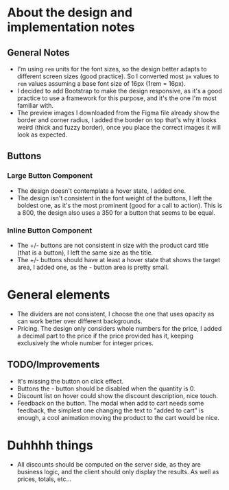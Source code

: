 # About the design and implementation notes

## General Notes
- I'm using `rem` units for the font sizes, so the design better adapts to different screen sizes (good practice). So I converted most `px` values to `rem` values assuming a base font size of 16px (1rem = 16px).
- I decided to add Bootstrap to make the design responsive, as it's a good practice to use a framework for this purpose, and it's the one I'm most familiar with.
- The preview images I downloaded from the Figma file already show the border and corner radius, I added the border on top that's why it looks weird (thick and fuzzy border), once you place the correct images it will look as expected.

## Buttons
### Large Button Component
- The design doesn't contemplate a hover state, I added one.
- The design isn't consistent in the font weight of the buttons, I left the boldest one, as it's the most prominent (good for a call to action). This is a 800, the design also uses a 350 for a button that seems to be equal.

### Inline Button Component
- The +/- buttons are not consistent in size with the product card title (that is a button), I left the same size as the title.
- The +/- buttons should have at least a hover state that shows the target area, I added one, as the - button area is pretty small.

# General elements
- The dividers are not consistent, I choose the one that uses opacity as can work better over different backgrounds.
- Pricing. The design only considers whole numbers for the price, I added a decimal part to the price if the price provided has it, keeping exclusively the whole number for integer prices.

## TODO/Improvements
- It's missing the button on click effect.
- Buttons the - button should be disabled when the quantity is 0.
- Discount list on hover could show the discount description, nice touch.
- Feedback on the button. The modal when add to cart needs some feedback, the simplest one changing the text to "added to cart" is enough, a cool animation moving the product to the cart would be nice.

# Duhhhh things
- All discounts should be computed on the server side, as they are business logic, and the client should only display the results. As well as prices, totals, etc...